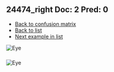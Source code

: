 ## 24474_right Doc: 2 Pred: 0
- [Back to confusion matrix](https://github.com/juliandewit/kaggle_retinopathy/blob/master/matrix.md)
- [Back to list](https://github.com/juliandewit/kaggle_retinopathy/blob/master/lists/20/list.md)
- [Next example in list](https://github.com/juliandewit/kaggle_retinopathy/blob/master/lists/20/24/24676_left.md)

![Eye](https://retinopaty.blob.core.windows.net/size1024/24474_right_2.jpeg)

### 

![Eye]()

